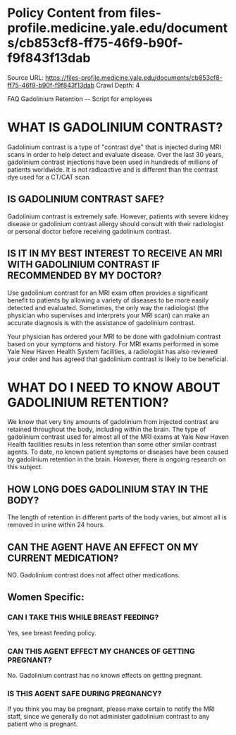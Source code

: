 # Policy Content from files-profile.medicine.yale.edu/documents/cb853cf8-ff75-46f9-b90f-f9f843f13dab

Source URL: https://files-profile.medicine.yale.edu/documents/cb853cf8-ff75-46f9-b90f-f9f843f13dab
Crawl Depth: 4

FAQ Gadolinium Retention -- Script for employees

# WHAT IS GADOLINIUM CONTRAST?

Gadolinium contrast is a type of "contrast dye" that is injected during MRI scans in order to help detect and evaluate disease. Over the last 30 years, gadolinium contrast injections have been used in hundreds of millions of patients worldwide. It is not radioactive and is different than the contrast dye used for a CT/CAT scan.

## IS GADOLINIUM CONTRAST SAFE?

Gadolinium contrast is extremely safe. However, patients with severe kidney disease or gadolinium contrast allergy should consult with their radiologist or personal doctor before receiving gadolinium contrast.

## IS IT IN MY BEST INTEREST TO RECEIVE AN MRI WITH GADOLINIUM CONTRAST IF RECOMMENDED BY MY DOCTOR?

Use gadolinium contrast for an MRI exam often provides a significant benefit to patients by allowing a variety of diseases to be more easily detected and evaluated.
Sometimes, the only way the radiologist (the physician who supervises and interprets your MRI scan) can make an accurate diagnosis is with the assistance of gadolinium contrast.

Your physician has ordered your MRI to be done with gadolinium contrast based on your symptoms and history. For MRI exams performed in some Yale New Haven Health System facilities, a radiologist has also reviewed your order and has agreed that gadolinium contrast is likely to be beneficial.

# WHAT DO I NEED TO KNOW ABOUT GADOLINIUM RETENTION?

We know that very tiny amounts of gadolinium from injected contrast are retained throughout the body, including within the brain. The type of gadolinium contrast used for almost all of the MRI exams at Yale New Haven Health facilities results in less retention than some other similar contrast agents. To date, no known patient symptoms or diseases have been caused by gadolinium retention in the brain. However, there is ongoing research on this subject.

## HOW LONG DOES GADOLINIUM STAY IN THE BODY?

The length of retention in different parts of the body varies, but almost all is removed in urine within 24 hours.

## CAN THE AGENT HAVE AN EFFECT ON MY CURRENT MEDICATION?

NO. Gadolinium contrast does not affect other medications.

## Women Specific:

### CAN I TAKE THIS WHILE BREAST FEEDING?

Yes, see breast feeding policy.

### CAN THIS AGENT EFFECT MY CHANCES OF GETTING PREGNANT?

No. Gadolinium contrast has no known effects on getting pregnant.

### IS THIS AGENT SAFE DURING PREGNANCY?

If you think you may be pregnant, please make certain to notify the MRI staff, since we generally do not administer gadolinium contrast to any patient who is pregnant.